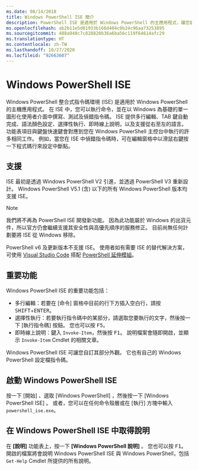 ```yaml
---
ms.date: 08/14/2018
title: Windows PowerShell ISE 簡介
description: PowerShell ISE 是適用於 Windows PowerShell 的主應用程式，讓您能夠執行命令，並在以 Windows 為基礎的單一圖形化使用者介面中撰寫及測試指令碼，並對其進行偵錯。
ms.openlocfilehash: ab2b11e5d81933b166d404c0b24c96aa73253895
ms.sourcegitcommit: 488a940c7c828820b36a6ba56c119f64614afc29
ms.translationtype: HT
ms.contentlocale: zh-TW
ms.lasthandoff: 10/27/2020
ms.locfileid: "92663607"
---
```

# <a name="the-windows-powershell-ise"></a>Windows PowerShell ISE

Windows PowerShell 整合式指令碼環境 (ISE) 是適用於 Windows PowerShell 的主機應用程式。 在 ISE 中，您可以執行命令，並在以 Windows 為基礎的單一圖形化使用者介面中撰寫、測試及偵錯指令碼。 ISE 提供多行編輯、TAB 鍵自動完成、語法顏色設定、選擇性執行、即時線上說明，以及支援從右至左的語言。 功能表項目與鍵盤快速鍵會對應到您在 Windows PowerShell 主控台中執行的許多相同工作。 例如，當您在 ISE 中偵錯指令碼時，可在編輯窗格中以滑鼠右鍵按一下程式碼行來設定中斷點。

## <a name="support"></a>支援

ISE 最初是透過 Windows PowerShell V2 引進，並透過 PowerShell V3 重新設計。 Windows PowerShell V5.1 (含) 以下的所有 Windows PowerShell 版本均支援 ISE。

> [!NOTE]
> 我們將不再為 PowerShell ISE 開發新功能。 因為此功能屬於 Windows 的出貨元件，所以官方仍會繼續支援其安全性與高優先順序的服務修正。
> 目前尚無任何計劃要將 ISE 從 Windows 移除。
>
> PowerShell v6 及更新版本不支援 ISE。 使用者如有需要 ISE 的替代解決方案，可使用 [Visual Studio Code](https://code.visualstudio.com/) 搭配 [PowerShell 延伸模組](https://marketplace.visualstudio.com/items?itemName=ms-vscode.PowerShell)。

## <a name="key-features"></a>重要功能

Windows PowerShell ISE 的重要功能包括：

- 多行編輯：若要在 [命令] 窗格中目前的行下方插入空白行，請按 <kbd>SHIFT</kbd>+<kbd>ENTER</kbd>。
- 選擇性執行：若要執行指令碼中的某部分，請選取您要執行的文字，然後按一下 [執行指令碼]  按鈕。 您也可以按 <kbd>F5</kbd>。
- 即時線上說明：鍵入 `Invoke-Item`，然後按 <kbd>F1</kbd>。 說明檔案會隨即開啟，並顯示 `Invoke-Item` Cmdlet 的相關文章。

Windows PowerShell ISE 可讓您自訂其部分外觀。 它也有自己的 Windows PowerShell 設定檔指令碼。

## <a name="to-start-the-windows-powershell-ise"></a>啟動 Windows PowerShell ISE

按一下 [開始]  、選取 [Windows PowerShell]  ，然後按一下 [Windows PowerShell ISE]  。
或者，您可以在任何命令殼層或在 [執行] 方塊中輸入 `powershell_ise.exe`。

## <a name="to-get-help-in-the-windows-powershell-ise"></a>在 Windows PowerShell ISE 中取得說明

在 **[說明]** 功能表上，按一下 **[Windows PowerShell 說明]** 。 您也可以按 <kbd>F1</kbd>。 開啟的檔案將會說明 Windows PowerShell ISE 與 Windows PowerShell，包括 `Get-Help` Cmdlet 所提供的所有說明。
